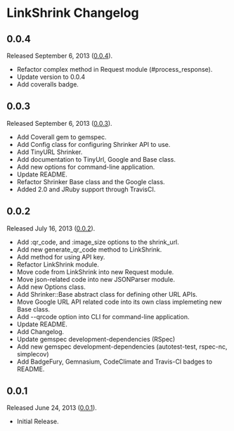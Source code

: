 # LinkShrink Changelog

## 0.0.4

Released September 6, 2013 ([0.0.4](https://github.com/jonahoffline/link_shrink/tree/v0.0.4)).

* Refactor complex method in Request module (#process_response).
* Update version to 0.0.4
* Add coveralls badge.

## 0.0.3

Released September 6, 2013 ([0.0.3](https://github.com/jonahoffline/link_shrink/tree/v0.0.3)).

* Add Coverall gem to gemspec.
* Add Config class for configuring Shrinker API to use.
* Add TinyURL Shrinker.
* Add documentation to TinyUrl, Google and Base class.
* Add new options for command-line application.
* Update README.
* Refactor Shrinker Base class and the Google class.
* Added 2.0 and JRuby support through TravisCI.

## 0.0.2

Released July 16, 2013 ([0.0.2](https://github.com/jonahoffline/link_shrink/tree/v0.0.2)).

* Add :qr_code, and :image_size options to the shrink_url.
* Add new generate_qr_code method to LinkShrink.
* Add method for using API key.
* Refactor LinkShrink module.
* Move code from LinkShrink into new Request module.
* Move json-related code into new JSONParser module.
* Add new Options class.
* Add Shrinker::Base abstract class for defining other URL APIs.
* Move Google URL API related code into its own class implemeting new Base class.
* Add --qrcode option into CLI for command-line application.
* Update README.
* Add Changelog.
* Update gemspec development-dependencies (RSpec)
* Add new gemspec development-dependencies (autotest-test, rspec-nc, simplecov)
* Add BadgeFury, Gemnasium, CodeClimate and Travis-CI badges to README.

## 0.0.1

Released June 24, 2013 ([0.0.1](https://github.com/jonahoffline/link_shrink/tree/v0.0.1)).

* Initial Release.
